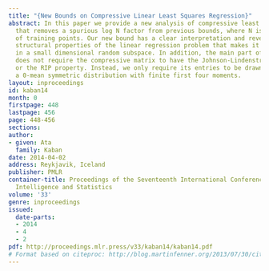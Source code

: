 ```yaml
---
title: "{New Bounds on Compressive Linear Least Squares Regression}"
abstract: In this paper we provide a new analysis of compressive least squares regression
  that removes a spurious log N factor from previous bounds, where N is the number
  of training points. Our new bound has a clear interpretation and reveals meaningful
  structural properties of the linear regression problem that makes it solvable effectively
  in a small dimensional random subspace. In addition, the main part of our analysis
  does not require the compressive matrix to have the Johnson-Lindenstrauss property,
  or the RIP property. Instead, we only require its entries to be drawn i.i.d. from
  a 0-mean symmetric distribution with finite first four moments.
layout: inproceedings
id: kaban14
month: 0
firstpage: 448
lastpage: 456
page: 448-456
sections: 
author:
- given: Ata
  family: Kaban
date: 2014-04-02
address: Reykjavik, Iceland
publisher: PMLR
container-title: Proceedings of the Seventeenth International Conference on Artificial
  Intelligence and Statistics
volume: '33'
genre: inproceedings
issued:
  date-parts:
  - 2014
  - 4
  - 2
pdf: http://proceedings.mlr.press/v33/kaban14/kaban14.pdf
# Format based on citeproc: http://blog.martinfenner.org/2013/07/30/citeproc-yaml-for-bibliographies/
---
```

